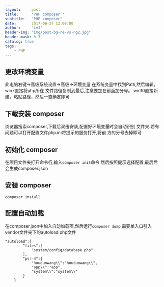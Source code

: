 ```yaml
---
layout:     post
title:      "PHP composer "
subtitle:   "PHP composer"
date:       2017-06-27 12:00:00
author:     "LvI"
header-img: "img/post-bg-re-vs-ng2.jpg"
header-mask: 0.3
catalog: true
tags:
    - PHP
---
```


## 更改环境变量

此电脑右键->高级系统设置->高级->环境变量
在系统变量中找到Path,然后编辑，win7直接将php所在
文件路径复制到最后,注意要加在前面加分号。
win10直接新建，粘贴路径，然后一直确定即可

## 下载安装 composer

浏览器搜索composer,下载后双击安装,配置好环境变量时会自动识别
文件夹.若有问题可以打开配置文件php.ini将提示的服务打开,将前
方的分号去掉即可

## 初始化 composer

在项目文件夹打开命令行,输入`composer init`命令
然后按照提示选择配置,最后后会生成composer.json

## 安装 composer

```
composer install
```

## 配置自动加载

在composer.json中加入自动加载项,然后运行`composer dump`
需要单入口引入vendor文件夹下的autoload.php文件

```
"autoload":{
        "files":[
            "system/config/database.php"
        ],
        "psr-4":{
            "houdunwang\\":"houdunwang\\",
            "app\\":"app",
            "system\\":"system\\"
        }
    }
```

